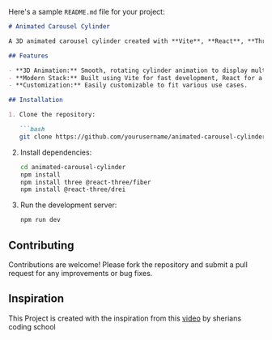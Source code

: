 Here's a sample `README.md` file for your project:

```markdown
# Animated Carousel Cylinder

A 3D animated carousel cylinder created with **Vite**, **React**, **Three Fiber**, and **Drei**. This component provides an interactive, rotating display for showcasing items in a visually engaging and dynamic way, perfect for portfolios, product showcases, or any interactive web experience.

## Features

- **3D Animation:** Smooth, rotating cylinder animation to display multiple items.
- **Modern Stack:** Built using Vite for fast development, React for a component-based approach, and Three Fiber and Drei for powerful 3D rendering.
- **Customization:** Easily customizable to fit various use cases.

## Installation

1. Clone the repository:

   ```bash
   git clone https://github.com/yourusername/animated-carousel-cylinder.git
   ```

2. Install dependencies:

   ```bash
   cd animated-carousel-cylinder
   npm install
   npm install three @react-three/fiber
   npm install @react-three/drei
   ```

3. Run the development server:

   ```bash
   npm run dev
   ```


## Contributing

Contributions are welcome! Please fork the repository and submit a pull request for any improvements or bug fixes.

## Inspiration

This Project is created with the inspiration from this [video](https://youtu.be/9qQ8WxF-h8o) by sherians coding school